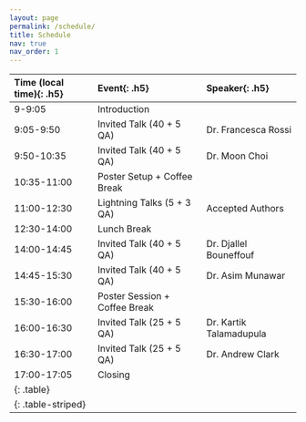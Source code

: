```yaml
---
layout: page
permalink: /schedule/
title: Schedule
nav: true
nav_order: 1
---
```

| **Time (local time)**{: .h5} | **Event**{: .h5}        | **Speaker**{: .h5} |
| :--------------------------------- | :---------------------------- | :----------------------- |
| 9-9:05                             | Introduction                  |                          |
| 9:05-9:50                          | Invited Talk (40 + 5 QA)      | Dr. Francesca Rossi      |
| 9:50-10:35                         | Invited Talk (40 + 5 QA)      | Dr. Moon Choi            |
| 10:35-11:00                        | Poster Setup + Coffee Break   |                          |
| 11:00-12:30                        | Lightning Talks (5 + 3 QA)    | Accepted Authors         |
| 12:30-14:00                        | Lunch Break                   |                          |
| 14:00-14:45                        | Invited Talk (40 + 5 QA)      | Dr. Djallel Bouneffouf   |
| 14:45-15:30                        | Invited Talk (40 + 5 QA)      | Dr. Asim Munawar         |
| 15:30-16:00                        | Poster Session + Coffee Break |                          |
| 16:00-16:30                        | Invited Talk (25 + 5 QA)     | Dr. Kartik Talamadupula  |
| 16:30-17:00                        | Invited Talk (25 + 5 QA)     | Dr. Andrew Clark         |
| 17:00-17:05                        | Closing                       |                          |
| {: .table}                         |                               |                          |
| {: .table-striped}                 |                               |                          |
